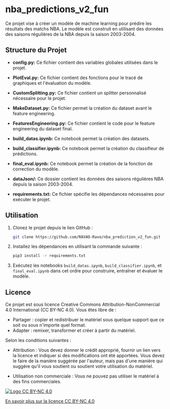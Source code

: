 # nba_predictions_v2_fun

Ce projet vise à créer un modèle de machine learning pour prédire les résultats des matchs NBA. Le modèle est construit en utilisant des données des saisons régulières de la NBA depuis la saison 2003-2004.

## Structure du Projet

- **config.py:** Ce fichier contient des variables globales utilisées dans le projet.

- **PlotEval.py:** Ce fichier contient des fonctions pour le tracé de graphiques et l'évaluation du modèle.

- **CustomSplitting.py:** Ce fichier contient un splitter personnalisé nécessaire pour le projet.

- **MakeDataset.py:** Ce fichier permet la création du dataset avant le feature engineering.

- **FeaturesEngineering.py:** Ce fichier contient le code pour le feature engineering du dataset final.

- **build_datas.ipynb:** Ce notebook permet la création des datasets.

- **build_classifier.ipynb:** Ce notebook permet la création du classifieur de prédictions.

- **final_eval.ipynb:** Ce notebook permet la création de la fonction de correction du modèle.

- **dataJson/:** Ce dossier contient les données des saisons régulières NBA depuis la saison 2003-2004.

- **requirements.txt:** Ce fichier spécifie les dépendances nécessaires pour exécuter le projet.

## Utilisation

1. Clonez le projet depuis le lien GitHub :
    ```bash
    git clone https://github.com/RAVAO-Ravo/nba_prediction_v2_fun.git
    ```

2. Installez les dépendances en utilisant la commande suivante :
    ```bash
    pip3 install -r requirements.txt
    ```

3. Exécutez les notebooks `build_datas.ipynb`, `build_classifier.ipynb`, et `final_eval.ipynb` dans cet ordre pour construire, entraîner et évaluer le modèle.

## Licence

Ce projet est sous licence Creative Commons Attribution-NonCommercial 4.0 International (CC BY-NC 4.0). Vous êtes libre de :

- Partager : copier et redistribuer le matériel sous quelque support que ce soit ou sous n'importe quel format.
- Adapter : remixer, transformer et créer à partir du matériel.

Selon les conditions suivantes :

- Attribution : Vous devez donner le crédit approprié, fournir un lien vers la licence et indiquer si des modifications ont été apportées. Vous devez le faire de la manière suggérée par l'auteur, mais pas d'une manière qui suggère qu'il vous soutient ou soutient votre utilisation du matériel.

- Utilisation non commerciale : Vous ne pouvez pas utiliser le matériel à des fins commerciales.

[![Logo CC BY-NC 4.0](https://licensebuttons.net/l/by-nc/4.0/88x31.png)](https://creativecommons.org/licenses/by-nc/4.0/)

[En savoir plus sur la licence CC BY-NC 4.0](https://creativecommons.org/licenses/by-nc/4.0/)
